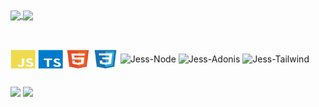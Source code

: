 <a href="https://github.com/rueljessica/github-readme-stats">
  <img height=180 align="center" src="https://github-readme-stats.vercel.app/api?username=rueljessica&hide=stars&theme=dark" />
</a>
<a href="https://github.com/rueljessica/convoychat">
  <img height=180 align="center" src="https://github-readme-stats.vercel.app/api/top-langs?username=rueljessica&layout=compact&hide_progress=true&card_width=320&theme=dark" />
</a>

##

<div style="display: inline_block"><br>
  <img align="center" alt="Jess-Js" height="30" width="40" src="https://raw.githubusercontent.com/devicons/devicon/master/icons/javascript/javascript-plain.svg">
  <img align="center" alt="Jess-Ts" height="30" width="40" src="https://raw.githubusercontent.com/devicons/devicon/master/icons/typescript/typescript-plain.svg">
  <img align="center" alt="Jess-HTML" height="30" width="40" src="https://raw.githubusercontent.com/devicons/devicon/master/icons/html5/html5-original.svg">
  <img align="center" alt="Jess-CSS" height="30" width="40" src="https://raw.githubusercontent.com/devicons/devicon/master/icons/css3/css3-original.svg">
  <img align="center" alt="Jess-Node" height="30" width="40" src="https://cdn.jsdelivr.net/gh/devicons/devicon@latest/icons/nodejs/nodejs-original.svg">
  <img align="center" alt="Jess-Adonis" height="30" width="40" src="https://cdn.jsdelivr.net/gh/devicons/devicon@latest/icons/adonisjs/adonisjs-original.svg">
  <img align="center" alt="Jess-Tailwind" height="30" width="40" src="https://cdn.jsdelivr.net/gh/devicons/devicon@latest/icons/tailwindcss/tailwindcss-original.svg">
</div>

##

<div> 
  <a href = "mailto:jessruel00@gmail.com"><img src="https://img.shields.io/badge/Gmail-D14836?style=for-the-badge&logo=gmail&logoColor=white"></a>
  <a href="https://www.linkedin.com/in/jessicaruel" target="_blank"><img src="https://img.shields.io/badge/-LinkedIn-%230077B5?style=for-the-badge&logo=linkedin&logoColor=white" target="_blank"></a> 
</div>
